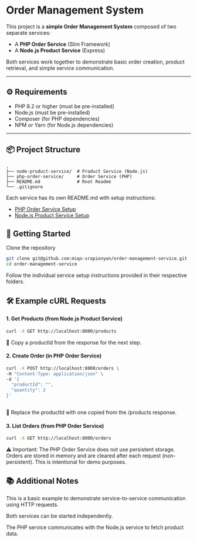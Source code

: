 # Order Management System

This project is a **simple Order Management System** composed of two separate services:
- A **PHP Order Service** (Slim Framework)
- A **Node.js Product Service** (Express)

Both services work together to demonstrate basic order creation, product retrieval, and simple service communication.

---

## ⚙️ Requirements
- PHP 8.2 or higher (must be pre-installed)
- Node.js (must be pre-installed)
- Composer (for PHP dependencies)
- NPM or Yarn (for Node.js dependencies)

---

## 📦 Project Structure
```text
.
├── node-product-service/  # Product Service (Node.js)
├── php-order-service/     # Order Service (PHP)
├── README.md              # Root Readme
└── .gitignore             
```

Each service has its own README.md with setup instructions:
- [PHP Order Service Setup](./php-order-service/README.md)
- [Node.js Product Service Setup](./node-product-service/README.md)

## 🚀 Getting Started

Clone the repository

```bash
git clone git@github.com:miqo-srapionyan/order-management-service.git
cd order-management-service
```

Follow the individual service setup instructions provided in their respective folders.

## 🛠️ Example cURL Requests

#### 1. Get Products (from Node.js Product Service)
```bash
curl -X GET http://localhost:8000/products 
```
🔸 Copy a productId from the response for the next step.

#### 2. Create Order (in PHP Order Service)
```bash
curl -X POST http://localhost:8000/orders \
-H "Content-Type: application/json" \
-d '{
  "productId": "",
  "quantity": 2
}'
 
```
🔸 Replace the productId with one copied from the /products response.

#### 3. List Orders (from PHP Order Service)

```bash
curl -X GET http://localhost:8000/orders
```
⚠️ Important: The PHP Order Service does not use persistent storage.
Orders are stored in memory and are cleared after each request (non-persistent).
This is intentional for demo purposes.

## 📚 Additional Notes
This is a basic example to demonstrate service-to-service communication using HTTP requests.

Both services can be started independently.

The PHP service communicates with the Node.js service to fetch product data.